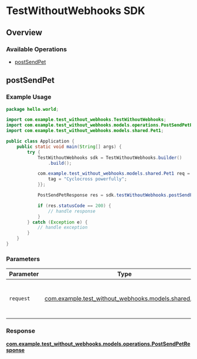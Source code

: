 # TestWithoutWebhooks SDK


## Overview

### Available Operations

* [postSendPet](#postsendpet)

## postSendPet

### Example Usage

```java
package hello.world;

import com.example.test_without_webhooks.TestWithoutWebhooks;
import com.example.test_without_webhooks.models.operations.PostSendPetResponse;
import com.example.test_without_webhooks.models.shared.Pet1;

public class Application {
    public static void main(String[] args) {
        try {
            TestWithoutWebhooks sdk = TestWithoutWebhooks.builder()
                .build();

            com.example.test_without_webhooks.models.shared.Pet1 req = new Pet1(794362L, "Buckinghamshire") {{
                tag = "Cyclocross powerfully";
            }};            

            PostSendPetResponse res = sdk.testWithoutWebhooks.postSendPet(req);

            if (res.statusCode == 200) {
                // handle response
            }
        } catch (Exception e) {
            // handle exception
        }
    }
}
```

### Parameters

| Parameter                                                                           | Type                                                                                | Required                                                                            | Description                                                                         |
| ----------------------------------------------------------------------------------- | ----------------------------------------------------------------------------------- | ----------------------------------------------------------------------------------- | ----------------------------------------------------------------------------------- |
| `request`                                                                           | [com.example.test_without_webhooks.models.shared.Pet1](../../models/shared/Pet1.md) | :heavy_check_mark:                                                                  | The request object to use for the request.                                          |


### Response

**[com.example.test_without_webhooks.models.operations.PostSendPetResponse](../../models/operations/PostSendPetResponse.md)**

